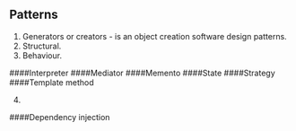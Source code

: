 Patterns
-
1. Generators or creators - is an object creation software design patterns.
2. Structural.
3. Behaviour.

####Interpreter
####Mediator
####Memento
####State
####Strategy
####Template method

4.
####Dependency injection

